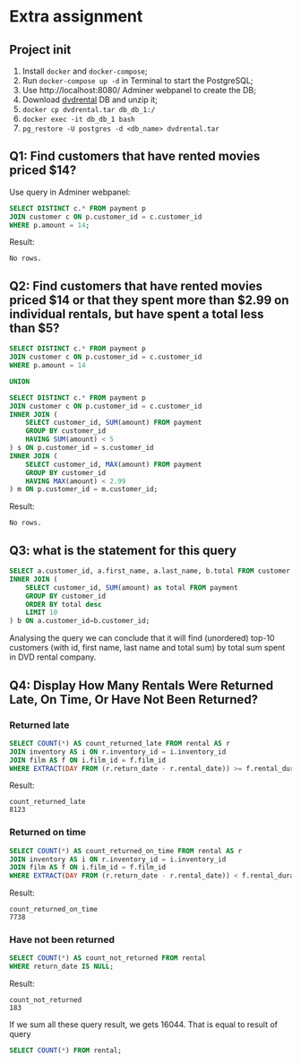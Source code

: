 # Extra assignment
## Project init
1. Install `docker` and `docker-compose`;
1. Run `docker-compose up -d` in Terminal to start the PostgreSQL;
1. Use http://localhost:8080/ Adminer webpanel to create the DB;
1. Download [dvdrental](https://www.postgresqltutorial.com/wp-content/uploads/2019/05/dvdrental.zip) DB and unzip it;
1. `docker cp dvdrental.tar db_db_1:/`
1. `docker exec -it db_db_1 bash`
1. `pg_restore -U postgres -d <db_name> dvdrental.tar`

## Q1: Find customers that have rented movies priced $14?
Use query in Adminer webpanel:
```sql
SELECT DISTINCT c.* FROM payment p
JOIN customer c ON p.customer_id = c.customer_id
WHERE p.amount = 14;
```

Result:
```
No rows.
```

## Q2: Find customers that have rented movies priced $14 or that they spent more than $2.99 on individual rentals, but have spent a total less than $5?
```sql
SELECT DISTINCT c.* FROM payment p
JOIN customer c ON p.customer_id = c.customer_id
WHERE p.amount = 14

UNION

SELECT DISTINCT c.* FROM payment p
JOIN customer c ON p.customer_id = c.customer_id
INNER JOIN (
    SELECT customer_id, SUM(amount) FROM payment
    GROUP BY customer_id
    HAVING SUM(amount) < 5
) s ON p.customer_id = s.customer_id
INNER JOIN (
    SELECT customer_id, MAX(amount) FROM payment
    GROUP BY customer_id
    HAVING MAX(amount) < 2.99
) m ON p.customer_id = m.customer_id;
```

Result:
```
No rows.
```

## Q3: what is the statement for this query
```sql
SELECT a.customer_id, a.first_name, a.last_name, b.total FROM customer a 
INNER JOIN (
    SELECT customer_id, SUM(amount) as total FROM payment 
    GROUP BY customer_id 
    ORDER BY total desc 
    LIMIT 10
) b ON a.customer_id=b.customer_id;
```
Analysing the query we can conclude that it will find (unordered) top-10 customers (with id, first name, last name and total sum) by total sum spent in DVD rental company.

## Q4: Display How Many Rentals Were Returned Late, On Time, Or Have Not Been Returned?
### Returned late
```sql
SELECT COUNT(*) AS count_returned_late FROM rental AS r
JOIN inventory AS i ON r.inventory_id = i.inventory_id
JOIN film AS f ON i.film_id = f.film_id
WHERE EXTRACT(DAY FROM (r.return_date - r.rental_date)) >= f.rental_duration;
```

Result:
```
count_returned_late
8123
```

### Returned on time
```sql
SELECT COUNT(*) AS count_returned_on_time FROM rental AS r
JOIN inventory AS i ON r.inventory_id = i.inventory_id
JOIN film AS f ON i.film_id = f.film_id
WHERE EXTRACT(DAY FROM (r.return_date - r.rental_date)) < f.rental_duration;
```

Result:
```
count_returned_on_time
7738
```

### Have not been returned
```sql
SELECT COUNT(*) AS count_not_returned FROM rental
WHERE return_date IS NULL;
```

Result:
```
count_not_returned
183
```

If we sum all these query result, we gets 16044. That is equal to result of query 
```sql
SELECT COUNT(*) FROM rental;
```
